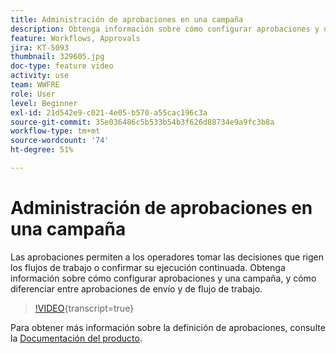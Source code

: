 ```yaml
---
title: Administración de aprobaciones en una campaña
description: Obtenga información sobre cómo configurar aprobaciones y una campaña, y cómo diferenciar entre aprobaciones de envío y de flujo de trabajo.
feature: Workflows, Approvals
jira: KT-5093
thumbnail: 329605.jpg
doc-type: feature video
activity: use
team: WWFRE
role: User
level: Beginner
exl-id: 21d542e9-c021-4e05-b570-a55cac196c3a
source-git-commit: 35e036486c5b533b54b3f626d88734e9a9fc3b8a
workflow-type: tm+mt
source-wordcount: '74'
ht-degree: 51%

---
```


# Administración de aprobaciones en una campaña

Las aprobaciones permiten a los operadores tomar las decisiones que rigen los flujos de trabajo o confirmar su ejecución continuada.
Obtenga información sobre cómo configurar aprobaciones y una campaña, y cómo diferenciar entre aprobaciones de envío y de flujo de trabajo.

>[!VIDEO](https://video.tv.adobe.com/v/329605?quality=12&learn=on){transcript=true}

Para obtener más información sobre la definición de aprobaciones, consulte la [Documentación del producto](https://experienceleague.adobe.com/docs/campaign-classic/using/automating-with-workflows/executing-a-workflow/defining-approvals.html?lang=en#sending-emails).
